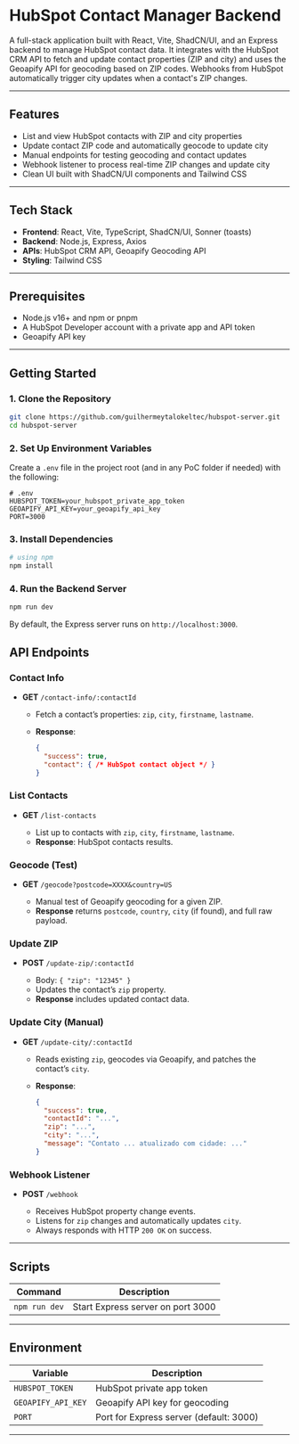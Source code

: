 # HubSpot Contact Manager Backend

A full-stack application built with React, Vite, ShadCN/UI, and an Express backend to manage HubSpot contact data. It integrates with the HubSpot CRM API to fetch and update contact properties (ZIP and city) and uses the Geoapify API for geocoding based on ZIP codes. Webhooks from HubSpot automatically trigger city updates when a contact's ZIP changes.

---

## Features

* List and view HubSpot contacts with ZIP and city properties
* Update contact ZIP code and automatically geocode to update city
* Manual endpoints for testing geocoding and contact updates
* Webhook listener to process real-time ZIP changes and update city
* Clean UI built with ShadCN/UI components and Tailwind CSS

---

## Tech Stack

* **Frontend**: React, Vite, TypeScript, ShadCN/UI, Sonner (toasts)
* **Backend**: Node.js, Express, Axios
* **APIs**: HubSpot CRM API, Geoapify Geocoding API
* **Styling**: Tailwind CSS

---

## Prerequisites

* Node.js v16+ and npm or pnpm
* A HubSpot Developer account with a private app and API token
* Geoapify API key

---

## Getting Started

### 1. Clone the Repository

```bash
git clone https://github.com/guilhermeytalokeltec/hubspot-server.git
cd hubspot-server
```

### 2. Set Up Environment Variables

Create a `.env` file in the project root (and in any PoC folder if needed) with the following:

```env
# .env
HUBSPOT_TOKEN=your_hubspot_private_app_token
GEOAPIFY_API_KEY=your_geoapify_api_key
PORT=3000
```

### 3. Install Dependencies

```bash
# using npm
npm install
```

### 4. Run the Backend Server

```bash
npm run dev
```

By default, the Express server runs on `http://localhost:3000`.

## API Endpoints

### Contact Info

* **GET** `/contact-info/:contactId`

  * Fetch a contact’s properties: `zip`, `city`, `firstname`, `lastname`.
  * **Response**:

    ```json
    {
      "success": true,
      "contact": { /* HubSpot contact object */ }
    }
    ```

### List Contacts

* **GET** `/list-contacts`

  * List up to contacts with `zip`, `city`, `firstname`, `lastname`.
  * **Response**: HubSpot contacts results.

### Geocode (Test)

* **GET** `/geocode?postcode=XXXX&country=US`

  * Manual test of Geoapify geocoding for a given ZIP.
  * **Response** returns `postcode`, `country`, `city` (if found), and full raw payload.

### Update ZIP

* **POST** `/update-zip/:contactId`

  * Body: `{ "zip": "12345" }`
  * Updates the contact’s `zip` property.
  * **Response** includes updated contact data.

### Update City (Manual)

* **GET** `/update-city/:contactId`

  * Reads existing `zip`, geocodes via Geoapify, and patches the contact’s `city`.
  * **Response**:

    ```json
    {
      "success": true,
      "contactId": "...",
      "zip": "...",
      "city": "...",
      "message": "Contato ... atualizado com cidade: ..."
    }
    ```

### Webhook Listener

* **POST** `/webhook`

  * Receives HubSpot property change events.
  * Listens for `zip` changes and automatically updates `city`.
  * Always responds with HTTP `200 OK` on success.

---

## Scripts

| Command                  | Description                            |
| ------------------------ | -------------------------------------- |
| `npm run dev`    | Start Express server on port 3000      |

---

## Environment

| Variable           | Description                             |
| ------------------ | --------------------------------------- |
| `HUBSPOT_TOKEN`    | HubSpot private app token               |
| `GEOAPIFY_API_KEY` | Geoapify API key for geocoding          |
| `PORT`             | Port for Express server (default: 3000) |

---
